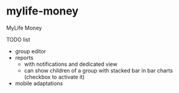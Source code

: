 # mylife-money
MyLife Money

TODO list
 - group editor
 - reports
   - with notifications and dedicated view
   - can show children of a group with stacked bar in bar charts (checkbox to activate it)
 - mobile adaptations
